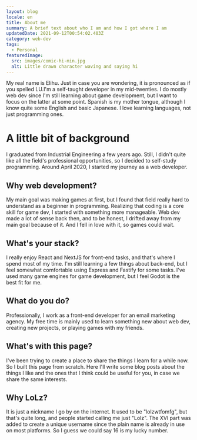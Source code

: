 ```yaml
---
layout: blog
locale: en
title: About me
summary: A brief text about who I am and how I got where I am
updatedDate: 2021-09-12T00:54:02.403Z
category: web-dev
tags:
  - Personal
featuredImage:
  src: images/comic-hi-min.jpg
  alt: Little drawn character waving and saying hi
---
```

My real name is Elihu. Just in case you are wondering, it is pronounced as if you spelled LU.I'm a self-taught developer in my mid-twenties. I do mostly web dev since I'm still learning about game development, but I want to focus on the latter at some point.
Spanish is my mother tongue, although I know quite some English and basic Japanese.
I love learning languages, not just programming ones.
# A little bit of background
I graduated from Industrial Engineering a few years ago. Still, I didn't quite like all the field's professional opportunities, so I decided to self-study programming.
Around April 2020, I started my journey as a web developer.
## Why web development?
My main goal was making games at first, but I found that field really hard to understand as a beginner in programming. Realizing that coding is a core skill for game dev, I started with something more manageable. Web dev made a lot of sense back then, and to be honest, I drifted away from my main goal because of it. And I fell in love with it, so games could wait.
## What's your stack?
I really enjoy React and NextJS for front-end tasks, and that's where I spend most of my time. I'm still learning a few things about back-end, but I feel somewhat comfortable using Express and Fastify for some tasks.
I've used many game engines for game development, but I feel Godot is the best fit for me.
## What do you do?
Professionally, I work as a front-end developer for an email marketing agency. My free time is mainly used to learn something new about web dev, creating new projects, or playing games with my friends.
## What's with this page?
I've been trying to create a place to share the things I learn for a while now. So I built this page from scratch.
Here I'll write some blog posts about the things I like and the ones that I think could be useful for you, in case we share the same interests.
## Why LoLz?
It is just a nickname I go by on the internet. It used to be "lolzwtfomfg", but that's quite long, and people started calling me just "Lolz".
The XVI part was added to create a unique username since the plain name is already in use on most platforms. So I guess we could say 16 is my lucky number.